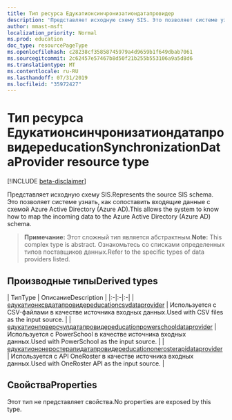 ```yaml
---
title: Тип ресурса Едукатионсинчронизатиондатапровидер
description: 'Представляет исходную схему SIS. Это позволяет системе узнать, как сопоставить входящие данные с схемой Azure Active Directory (Azure AD). '
author: mmast-msft
localization_priority: Normal
ms.prod: education
doc_type: resourcePageType
ms.openlocfilehash: c28238cf35858745979a4d9659b1f649dbab7061
ms.sourcegitcommit: 2c62457e57467b8d50f21b255b553106a9a5d8d6
ms.translationtype: MT
ms.contentlocale: ru-RU
ms.lasthandoff: 07/31/2019
ms.locfileid: "35972427"
---
```

# <a name="educationsynchronizationdataprovider-resource-type"></a><span data-ttu-id="1d33b-104">Тип ресурса Едукатионсинчронизатиондатапровидер</span><span class="sxs-lookup"><span data-stu-id="1d33b-104">educationSynchronizationDataProvider resource type</span></span>

[!INCLUDE [beta-disclaimer](../../includes/beta-disclaimer.md)]

<span data-ttu-id="1d33b-105">Представляет исходную схему SIS.</span><span class="sxs-lookup"><span data-stu-id="1d33b-105">Represents the source SIS schema.</span></span> <span data-ttu-id="1d33b-106">Это позволяет системе узнать, как сопоставить входящие данные с схемой Azure Active Directory (Azure AD).</span><span class="sxs-lookup"><span data-stu-id="1d33b-106">This allows the system to know how to map the incoming data to the Azure Active Directory (Azure AD) schema.</span></span>

> <span data-ttu-id="1d33b-107">**Примечание:** Этот сложный тип является абстрактным.</span><span class="sxs-lookup"><span data-stu-id="1d33b-107">**Note:** This complex type is abstract.</span></span> <span data-ttu-id="1d33b-108">Ознакомьтесь со списками определенных типов поставщиков данных.</span><span class="sxs-lookup"><span data-stu-id="1d33b-108">Refer to the specific types of data providers listed.</span></span>

## <a name="derived-types"></a><span data-ttu-id="1d33b-109">Производные типы</span><span class="sxs-lookup"><span data-stu-id="1d33b-109">Derived types</span></span>
| <span data-ttu-id="1d33b-110">Тип</span><span class="sxs-lookup"><span data-stu-id="1d33b-110">Type</span></span> | <span data-ttu-id="1d33b-111">Описание</span><span class="sxs-lookup"><span data-stu-id="1d33b-111">Description</span></span> |
|:-|:-|:-|
| [<span data-ttu-id="1d33b-112">едукатионксвдатапровидер</span><span class="sxs-lookup"><span data-stu-id="1d33b-112">educationcsvdataprovider</span></span>](educationcsvdataprovider.md) | <span data-ttu-id="1d33b-113">Используется с CSV-файлами в качестве источника входных данных.</span><span class="sxs-lookup"><span data-stu-id="1d33b-113">Used with CSV files as the input source.</span></span> |
| [<span data-ttu-id="1d33b-114">едукатионповерсчулдатапровидер</span><span class="sxs-lookup"><span data-stu-id="1d33b-114">educationpowerschooldataprovider</span></span>](educationpowerschooldataprovider.md) | <span data-ttu-id="1d33b-115">Используется с PowerSchool в качестве источника входных данных.</span><span class="sxs-lookup"><span data-stu-id="1d33b-115">Used with PowerSchool as the input source.</span></span> |
| [<span data-ttu-id="1d33b-116">едукатиононеростерапидатапровидер</span><span class="sxs-lookup"><span data-stu-id="1d33b-116">educationonerosterapidataprovider</span></span>](educationonerosterapidataprovider.md) | <span data-ttu-id="1d33b-117">Используется с API OneRoster в качестве источника входных данных.</span><span class="sxs-lookup"><span data-stu-id="1d33b-117">Used with OneRoster API as the input source.</span></span> |

## <a name="properties"></a><span data-ttu-id="1d33b-118">Свойства</span><span class="sxs-lookup"><span data-stu-id="1d33b-118">Properties</span></span>

<span data-ttu-id="1d33b-119">Этот тип не представляет свойства.</span><span class="sxs-lookup"><span data-stu-id="1d33b-119">No properties are exposed by this type.</span></span>
